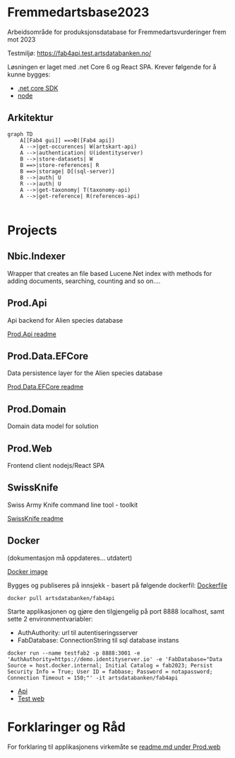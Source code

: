 # Fremmedartsbase2023
Arbeidsområde for produksjonsdatabase for Fremmedartsvurderinger frem mot 2023

Testmiljø: https://fab4api.test.artsdatabanken.no/

Løsningen er laget med .net Core 6 og React SPA.
Krever følgende for å kunne bygges:

* [.net core SDK](https://dotnet.microsoft.com/en-us/download)
* [node](https://nodejs.org/en/)

## Arkitektur 
```mermaid
graph TD
    A[[Fab4 gui]] ==>B([Fab4 api])
    A -->|get-occurences| W(artskart-api)
    A -->|authentication| U(identityserver)
    B -->|store-datasets| W
    B ==>|store-references| R
    B ==>|storage| D[(sql-server)]
    B -->|auth| U
    R -->|auth| U
    A -->|get-taxonomy| T(taxonomy-api)
    A -->|get-reference| R(references-api)


```

# Projects

## Nbic.Indexer
Wrapper that creates an file based Lucene.Net index with methods for adding documents, searching, counting and so on....

## Prod.Api

Api backend for Alien species database

[Prod.Api readme](Prod.Api/ReadMe.md)

## Prod.Data.EFCore

Data persistence layer for the Alien species database

[Prod.Data.EFCore readme](Prod.Data.EFCore/Readme.md)

## Prod.Domain

Domain data model for solution

## Prod.Web

Frontend client nodejs/React SPA 



## SwissKnife

Swiss Army Knife command line tool - toolkit

[SwissKnife readme](SwissKnife/Readme.md)

## Docker

(dokumentasjon må oppdateres... utdatert)

[Docker image](https://hub.docker.com/r/artsdatabanken/fab4api)

Bygges og publiseres på innsjekk - basert på følgende dockerfil:
[Dockerfile](https://github.com/Artsdatabanken/Fremmedartsbase2023/blob/main/Prod.Api/Dockerfile)


```
docker pull artsdatabanken/fab4api
```

Starte applikasjonen og gjøre den tilgjengelig på port 8888 localhost, samt sette 2 environmentvariabler:

* AuthAuthority: url til autentiseringsserver
* FabDatabase: ConnectionString til sql database instans

```
docker run --name testfab2 -p 8888:3001 -e 'AuthAuthority=https://demo.identityserver.io' -e 'FabDatabase="Data Source = host.docker.internal; Initial Catalog = fab2023; Persist Security Info = True; User ID = fabbase; Password = notapassword; Connection Timeout = 150;"' -it artsdatabanken/fab4api
```


* [Api](http://localhost:8888/swagger/index.html)
* [Test web](http://localhost:8888/index.html)

# Forklaringer og Råd
For forklaring til applikasjonens virkemåte se [readme.md under Prod.web](Prod.Web/readme.md)
